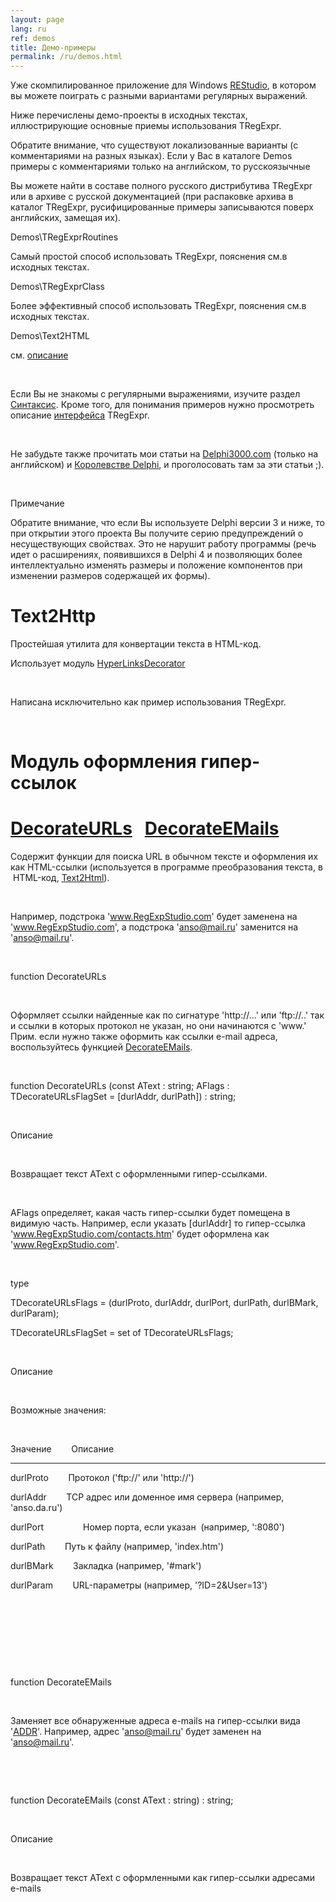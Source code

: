 ```yaml
---
layout: page
lang: ru
ref: demos
title: Демо-примеры
permalink: /ru/demos.html
---
```


Уже скомпилированное приложение для Windows 
[REStudio](https://github.com/masterandrey/TRegExpr/releases/download/0.952b/REStudio.exe),
в котором вы можете поиграть с разными вариантами регулярных выражений.

Ниже перечислены демо-проекты в исходных текстах, иллюстрирующие основные приемы
использования TRegExpr.

Обратите внимание, что существуют локализованные варианты (с
комментариями на разных языках). Если у Вас в каталоге Demos примеры с
комментариями только на английском, то русскоязычные

Вы можете найти в составе полного русского дистрибутива TRegExpr или в
архиве с русской документацией (при распаковке архива в каталог
TRegExpr, русифицированные примеры записываются поверх английских,
замещая их).

Demos\\TRegExprRoutines

Самый простой способ использовать TRegExpr, пояснения см.в исходных
текстах.

Demos\\TRegExprClass

Более эффективный способ использовать TRegExpr, пояснения см.в исходных
текстах.

Demos\\Text2HTML

см. [описание](#text2html.html)

 

Если Вы не знакомы с регулярными выражениями, изучите раздел
[Синтаксис](regexp_syntax.html). Кроме того, для понимания примеров
нужно просмотреть описание [интерфейса](tregexpr_interface.html)
TRegExpr.

 

Не забудьте также прочитать мои статьи на
[Delphi3000.com](http://www.delphi3000.com/member.asp?ID=1300) (только
на английском) и [Королевстве
Delphi](http://delphi.vitpc.com/mastering/strings_birds_eye_view.htm), и
проголосовать там за эти статьи ;).

 

Примечание

Обратите внимание, что если Вы используете Delphi версии 3 и ниже, то
при открытии этого проекта Вы получите серию предупреждений о
несуществующих свойствах. Это не нарушит работу программы (речь идет о
расширениях, появившихся в Delphi 4 и позволяющих более интеллектуально
изменять размеры и положение компонентов при изменении размеров
содержащей их формы).


Text2Http
=========

Простейшая утилита для конвертации текста в HTML-код.

Использует модуль [HyperLinksDecorator](#hyperlinksdecorator.html)

 

Написана исключительно как пример использования TRegExpr.

 

Модуль оформления гипер-ссылок
==============================

[DecorateURLs](#hyperlinksdecorator.html#decorateurls)   [DecorateEMails](#hyperlinksdecorator.html#decorateemails)
===================================================================================================================

Содержит функции для поиска URL в обычном тексте и оформления их как
HTML-ссылки (используется в программе преобразования текста, в
 HTML-код, [Text2Html](#text2html.html)).

 

Например, подстрока 'www.RegExpStudio.com' будет заменена на '<a
href="http://www.RegExpStudio.com">www.RegExpStudio.com</a>', а
подстрока 'anso@mail.ru' заменится на '<a
href="mailto:anso@mail.ru">anso@mail.ru</a>'.

 

function DecorateURLs

 

Оформляет ссылки найденные как по сигнатуре 'http://...' или 'ftp://..'
так и ссылки в которых протокол не указан, но они начинаются с 'www.'
Прим. если нужно также оформить как ссылки e-mail адреса, воспользуйтесь
функцией [DecorateEMails](#hyperlinksdecorator.html#decorateemails).

 

function DecorateURLs (const AText : string; AFlags :
TDecorateURLsFlagSet = \[durlAddr, durlPath\]) : string;

 

Описание

 

Возвращает текст AText с оформленными гипер-ссылками.

 

AFlags определяет, какая часть гипер-ссылки будет помещена в видимую
часть. Например, если указать \[durlAddr\] то гипер-ссылка
'www.RegExpStudio.com/contacts.htm' будет оформлена как '<a
href="http://www.RegExpStudio.com/contacts.htm">www.RegExpStudio.com</a>'.

 

type

 TDecorateURLsFlags = (durlProto, durlAddr, durlPort, durlPath,
durlBMark, durlParam);

 TDecorateURLsFlagSet = set of TDecorateURLsFlags;

 

Описание

 

Возможные значения:

 

Значение        Описание

------------------------------------------------------------------------

durlProto        Протокол ('ftp://' или 'http://')

durlAddr        TCP адрес или доменное имя сервера (например,
'anso.da.ru')

durlPort                Номер порта, если указан  (например, ':8080')

durlPath        Путь к файлу (например, 'index.htm')

durlBMark        Закладка (например, '\#mark')

durlParam        URL-параметры (например, '?ID=2&User=13')

 

 

 

 

function DecorateEMails

 

Заменяет все обнаруженные адреса e-mails на гипер-ссылки вида '<a
href="mailto:ADDR">ADDR</a>'. Например, адрес 'anso@mail.ru'
будет заменен на '<a
href="mailto:anso@mail.ru">anso@mail.ru</a>'.

 

 

function DecorateEMails (const AText : string) : string;

 

Описание

 

Возвращает текст AText с оформленными как гипер-ссылки адресами e-mails

 

 
